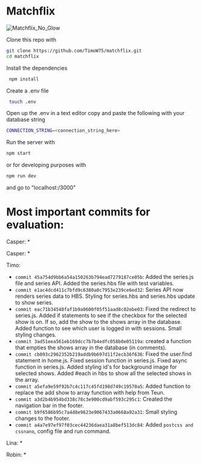 # Matchflix

![Matchflix_No_Glow](https://user-images.githubusercontent.com/60609760/159242521-5cf9800b-5134-4ef1-a91f-3c493d40de34.svg)

Clone this repo with
````bash
git clone https://github.com/TimoW75/matchflix.git  
cd matchflix  
````
Install the dependencies
````bash
 npm install  
````
Create a .env file
````bash
 touch .env  
````
  
Open up the .env in a text editor copy and paste the following with your database string  
````bash
CONNECTION_STRING=<connection_string_here>
````
Run the server with
````bash 
npm start  
````

or for developing purposes with
````bash
npm run dev
````

and go to "localhost:/3000"  


# Most important commits for evaluation:

Casper:
*

Casper:
*

Timo:
* `commit 45a754d9bb6a54a150263b794ead7279187ce05b`: Added the series.js file and series API. Added the series.hbs file with test variables.
* `commit e1ac4dcd411c7bfd9c6380a0c7953e239ce6ed32`: Series API now renders series data to HBS. Styling for series.hbs and series.hbs update to show series.
* `commit eac71b34540faf1b9a0600f05f51aad8c02ebe03`: Fixed the redirect to series.js. Added if statements to see if the checkbox for the selected show is on. If so, add the show to the shows array in the database. Added function to see which user is logged in with sessions. Small styling changes.
* `commit 3ad51eea561eb169dcc7b7b4edfc058b0e05119a`: created a function that empties the shows array in the database (in comments). 
* `commit cb093c2962352b219addb9b697d11f2ecb36f636`: Fixed the user.find statement in home.js. Fixed session function in series.js. Fixed async function in series.js. Added styling id's for background image for selected shows. Added #each in hbs to show all the selected shows in the array.
* `commit a5efa9e59f92b7c4c117c45fd198d749c19570a5`: Added function to replace the add show to array function with help from Teun.
* `commit a3d2b4b954bd338c78c3e900cd9abf593c295c1`: Created the navigation bar in the footer.
* `commit b9f6586b95c7a4d8e9623e9067433a0668a92a31`: Small styling changes to the footer.
* `commit a4a7e97ef97f03cec44236daea31a8bef513dc84`: Added `postcss and cssnano`, config file and run command.

Lina:
*

Robin:
*
